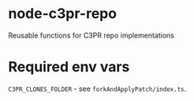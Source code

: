 # node-c3pr-repo
Reusable functions for C3PR repo implementations

# Required env vars

`C3PR_CLONES_FOLDER` - see `forkAndApplyPatch/index.ts`.